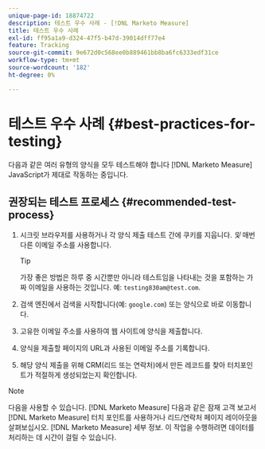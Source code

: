 ```yaml
---
unique-page-id: 18874722
description: 테스트 우수 사례 - [!DNL Marketo Measure]
title: 테스트 우수 사례
exl-id: ff95a1a9-d324-47f5-b47d-39014dff77e4
feature: Tracking
source-git-commit: 9e672d0c568ee0b889461bb8ba6fc6333edf31ce
workflow-type: tm+mt
source-wordcount: '182'
ht-degree: 0%

---
```


# 테스트 우수 사례 {#best-practices-for-testing}

다음과 같은 여러 유형의 양식을 모두 테스트해야 합니다 [!DNL Marketo Measure] JavaScript가 제대로 작동하는 중입니다.

## 권장되는 테스트 프로세스 {#recommended-test-process}

1. 시크릿 브라우저를 사용하거나 각 양식 제출 테스트 간에 쿠키를 지웁니다. _및_ 매번 다른 이메일 주소를 사용합니다.

   >[!TIP]
   >
   >가장 좋은 방법은 하루 중 시간뿐만 아니라 테스트임을 나타내는 것을 포함하는 가짜 이메일을 사용하는 것입니다. 예: `testing830am@test.com`.

1. 검색 엔진에서 검색을 시작합니다(예: `google.com`) 또는 양식으로 바로 이동합니다.

1. 고유한 이메일 주소를 사용하여 웹 사이트에 양식을 제출합니다.

1. 양식을 제출할 페이지의 URL과 사용된 이메일 주소를 기록합니다.

1. 해당 양식 제출을 위해 CRM(리드 또는 연락처)에서 만든 레코드를 찾아 터치포인트가 적절하게 생성되었는지 확인합니다.

>[!NOTE]
>
>다음을 사용할 수 있습니다. [!DNL Marketo Measure] 다음과 같은 잠재 고객 보고서 [!DNL Marketo Measure] 터치 포인트를 사용하거나 리드/연락처 페이지 레이아웃을 살펴보십시오. [!DNL Marketo Measure] 세부 정보. 이 작업을 수행하려면 데이터를 처리하는 데 시간이 걸릴 수 있습니다.
